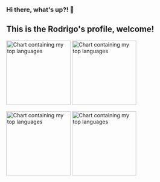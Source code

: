 ### Hi there, what's up?! 👋

## This is the Rodrigo's profile, welcome!
[<img src="ItemdePortifólioV7.png" height="170" alt="Chart containing my top languages" />](https://github.com/icei-pucminas/pbe-pco-si-2021-1-ti-apn-8285100-prim)
[<img src="ItemdePortifólioV7.png" height="170" alt="Chart containing my top languages" />](https://github.com/icei-pucminas/pbe-pco-si-2021-1-ti-apn-8285100-prim)

[<img src="ItemdePortifólioV7.png" height="170" alt="Chart containing my top languages" />](https://github.com/icei-pucminas/pbe-pco-si-2021-1-ti-apn-8285100-prim)
[<img src="ItemdePortifólioV7.png" height="170" alt="Chart containing my top languages" />](https://github.com/icei-pucminas/pbe-pco-si-2021-1-ti-apn-8285100-prim)
